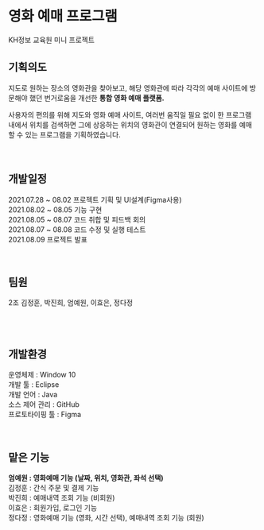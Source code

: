 # 영화 예매 프로그램
KH정보 교육원 미니 프로젝트 

## 기획의도
지도로 원하는 장소의 영화관을 찾아보고, 해당 영화관에 따라 각각의 예매 사이트에 방문해야 했던 번거로움을 개선한 <b>통합 영화 예매 플랫폼. </b><br>

사용자의 편의를 위해 지도와 영화 예매 사이트, 여러번 움직일 필요 없이 한 프로그램 내에서 위치를 검색하면 그에 상응하는 위치의 영화관이 연결되어 원하는 영화를 예매 할 수 있는 프로그램을 기획하였습니다. <br><br><br>

## 개발일정
2021.07.28 ~ 08.02 프로젝트 기획 및 UI설계(Figma사용)<br>
2021.08.02 ~ 08.05 기능 구현 <br>
2021.08.05 ~ 08.07 코드 취합 및 피드백 회의<br>
2021.08.07 ~ 08.08 코드 수정 및 실행 테스트<br>
2021.08.09 프로젝트 발표<br>

<br>

## 팀원
2조 김정훈, 박진희, 엄예원, 이효은, 정다정

<br><br>

## 개발환경
운영체제 : Window 10<br>
개발 툴 : Eclipse <br>
개발 언어 : Java <br>
소스 제어 관리 : GitHub <br>
프로토타이핑 툴 : Figma <br>

<br>

## 맡은 기능
<b>엄예원 : 영화예매 기능 (날짜, 위치, 영화관, 좌석 선택)</b> <br>
김정훈 : 간식 주문 및 결제 기능 <br>
박진희 : 예매내역 조회 기능 (비회원) <br>
이효은 : 회원가입, 로그인 기능 <br>
정다정 : 영화예매 기능 (영화, 시간 선택), 예매내역 조회 기능 (회원)<br>
<br><br>
##
